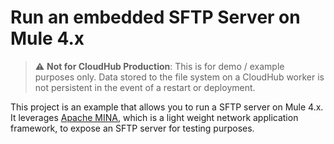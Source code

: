 # Run an embedded SFTP Server on Mule 4.x

> :warning: **Not for CloudHub Production**: This is for demo / example purposes only. Data stored to the file system on a CloudHub worker is not persistent in the event of a restart or deployment. 

 This project is an example that allows you to run a SFTP server on Mule 4.x. It leverages [Apache MINA](https://mina.apache.org/), which is a light weight network application framework, to expose an SFTP server for testing purposes.
